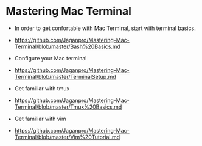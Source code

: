 # Mastering Mac Terminal

* In order to get confortable with Mac Terminal, start with terminal basics.
* https://github.com/Jaganpro/Mastering-Mac-Terminal/blob/master/Bash%20Basics.md

* Configure your Mac terminal
* https://github.com/Jaganpro/Mastering-Mac-Terminal/blob/master/TerminalSetup.md

* Get familiar with tmux
* https://github.com/Jaganpro/Mastering-Mac-Terminal/blob/master/Tmux%20Basics.md

* Get familiar with vim
* https://github.com/Jaganpro/Mastering-Mac-Terminal/blob/master/Vim%20Tutorial.md
